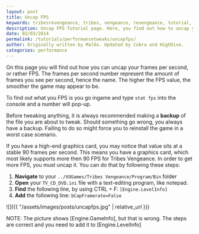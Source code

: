 ```yaml
---
layout: post
title: Uncap FPS
keywords: tribesrevengeance, tribes, vengeance, revengeance, tutorial, guide, fps, frames, per, second, uncap
description: Uncap FPS Tutorial page. Here, you find out how to uncap you frames per second!
date: 02/03/2014
permalink: /tutorials/performancetweaks/uncapfps/
author: Originally written by MalOx. Updated by Cobra and HighDive.
categories: performance
---
```


On this page you will find out how you can uncap your frames per second, or rather FPS. The frames per second number represent the amount of frames you see per second, hence the name. The higher the FPS value, the smoother the game may appear to be.

  

To find out what you FPS is you go ingame and type `stat fps` into the console and a number will pop-up.

Before tweaking anything, it is always recommended making a **backup** of the file you are about to tweak. Should something go wrong, you always have a backup. Failing to do so might force you to reinstall the game in a worst case scenario.

  

If you have a high-end graphics card, you may notice that value sits at a stable 90 frames per second. This means you have a graphics card, which most likely supports more then 90 FPS for Tribes Vengeance. In order to get more FPS, you must uncap it. You can do that by following these steps:

  

1. **Navigate** to your `../VUGames/Tribes Vengeance/Program/Bin` folder
2. **Open** your `TV_CD_DVD.ini` file with a text-editing program, like notepad.
3. **Find** the following line, by using CTRL + F: `[Engine.LevelInfo]`
4. **Add** the following line: `bCapFramerate=False`

![]({{ "/assets/images/posts/uncapfps.jpg" | relative_url }})

NOTE: The picture shows [Engine.GameInfo], but that is wrong. The steps are correct and you need to add it to [Engine.LevelInfo]
